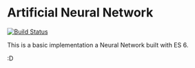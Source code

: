 # Artificial Neural Network

[![Build Status](https://travis-ci.org/Snaze/ann.svg?branch=master)](https://travis-ci.org/Snaze/ann)

This is a basic implementation a Neural Network built with ES 6.

:D